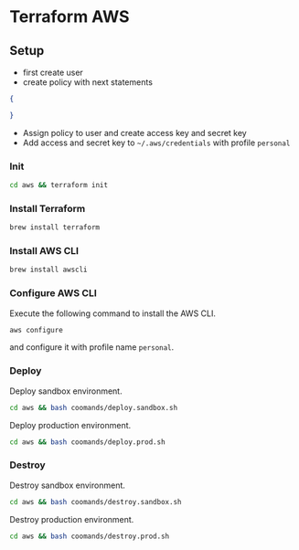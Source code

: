# Terraform AWS

## Setup

* first create user
* create  policy with next statements
```json
{

}
```
* Assign policy to user and create access key and secret key
* Add access and secret key to ```~/.aws/credentials``` with profile ```personal```

### Init

```bash
cd aws && terraform init
```

### Install Terraform

```bash
brew install terraform
```

### Install AWS CLI

```bash
brew install awscli
```



### Configure AWS CLI

Execute the following command to install the AWS CLI.

```bash
aws configure
```
and configure it with profile name `personal`.

### Deploy

Deploy sandbox environment.

```bash
cd aws && bash coomands/deploy.sandbox.sh
```

Deploy production environment.

```bash
cd aws && bash coomands/deploy.prod.sh
```

### Destroy

Destroy sandbox environment.

```bash
cd aws && bash coomands/destroy.sandbox.sh
```

Destroy production environment.

```bash
cd aws && bash coomands/destroy.prod.sh
```
